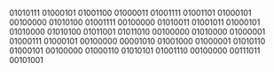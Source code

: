 01010111 01000101 01001100 01000011 01001111 01001101 01000101 00100000 01010100 01001111 00100000 01010011 01001011 01000101 01010000 01010100 01011001 01011010 00100000 01010000 01000001 01000111 01000101 00100000 00001010 01001000 01000001 01010110 01000101 00100000 01000110 01010101 01001110 00100000 00111011 00101001

